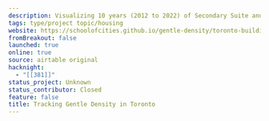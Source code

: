 ```yaml
---
description: Visualizing 10 years (2012 to 2022) of Secondary Suite and Laneway / Garden Suite building permits in Toronto
tags: type/project topic/housing
website: https://schoolofcities.github.io/gentle-density/toronto-building-permits
fromBreakout: false
launched: true
online: true
source: airtable original
hacknight: 
  - "[[381]]"
status_project: Unknown
status_contributor: Closed
feature: false
title: Tracking Gentle Density in Toronto
---
```

